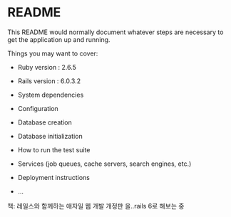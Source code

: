 # README

This README would normally document whatever steps are necessary to get the
application up and running.

Things you may want to cover:

* Ruby version
: 2.6.5

* Rails version
: 6.0.3.2

* System dependencies

* Configuration

* Database creation

* Database initialization

* How to run the test suite

* Services (job queues, cache servers, search engines, etc.)

* Deployment instructions

* ...

책:
레일스와 함께하는 애자일 웹 개발 개정판
을..rails 6로 해보는 중
